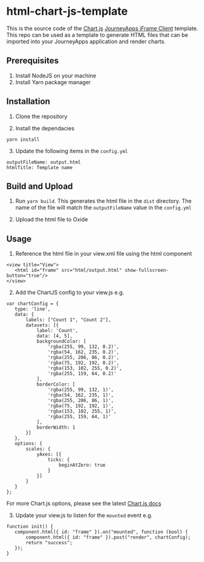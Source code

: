 # html-chart-js-template

This is the source code of the [Chart.js](https://www.chartjs.org/) [JourneyApps iFrame Client](https://github.com/journeyapps/journey-iframe-client) template. This repo can be used as a template to generate HTML files that can be imported into your JourneyApps application and render charts.

## Prerequisites

1. Install NodeJS on your machine
2. Install Yarn package manager

## Installation

1. Clone the repository

2. Install the dependacies

```
yarn install 
```

3. Update the following items in the `config.yml`

```
outputFileName: output.html 
htmlTitle: Template name
```

## Build and Upload

1. Run `yarn build`. This generates the html file in the `dist` directory. The name of the file will match the `outputFileName` value in the `config.yml`

2. Upload the html file to Oxide

## Usage

1. Reference the html file in your view.xml file using the html component
```
<view title="View">
   <html id="frame" src="html/output.html" show-fullscreen-button="true"/>
</view>
```

2. Add the ChartJS config to your view.js e.g.
```
var chartConfig = {
   type: 'line',
   data: {
       labels: ["Count 1", "Count 2"],
       datasets: [{
           label: 'Count',
           data: [4, 5],
           backgroundColor: [
               'rgba(255, 99, 132, 0.2)',
               'rgba(54, 162, 235, 0.2)',
               'rgba(255, 206, 86, 0.2)',
               'rgba(75, 192, 192, 0.2)',
               'rgba(153, 102, 255, 0.2)',
               'rgba(255, 159, 64, 0.2)'
           ],
           borderColor: [
               'rgba(255, 99, 132, 1)',
               'rgba(54, 162, 235, 1)',
               'rgba(255, 206, 86, 1)',
               'rgba(75, 192, 192, 1)',
               'rgba(153, 102, 255, 1)',
               'rgba(255, 159, 64, 1)'
           ],
           borderWidth: 1
       }]
   },
   options: {
       scales: {
           yAxes: [{
               ticks: {
                   beginAtZero: true
               }
           }]
       }
   }
};
```

For more Chart.js options, please see the latest [Chart.js docs](https://www.chartjs.org/docs/latest/)

3. Update your view.js to listen for the `mounted` event e.g.

```
function init() {
   component.html({ id: "frame" }).on("mounted", function (bool) {
       component.html({ id: "frame" }).post("render", chartConfig);
       return "success";
   });
}
```